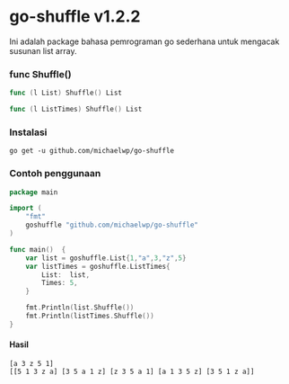 # go-shuffle v1.2.2

Ini adalah package bahasa pemrograman go sederhana untuk mengacak susunan list array.

### func Shuffle()

```go
func (l List) Shuffle() List
```
```go
func (l ListTimes) Shuffle() List
```

### Instalasi

`go get -u github.com/michaelwp/go-shuffle`

### Contoh penggunaan

```go 
package main

import (
	"fmt"
	goshuffle "github.com/michaelwp/go-shuffle"
)

func main()  {
	var list = goshuffle.List{1,"a",3,"z",5}
	var listTimes = goshuffle.ListTimes{
		List:  list,
		Times: 5,
	}

	fmt.Println(list.Shuffle())
	fmt.Println(listTimes.Shuffle())
}
```

#### Hasil

```text
[a 3 z 5 1]
[[5 1 3 z a] [3 5 a 1 z] [z 3 5 a 1] [a 1 3 5 z] [3 5 1 z a]]
```